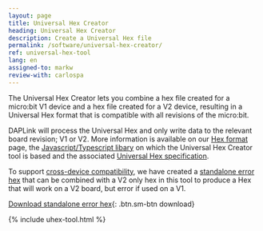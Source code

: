 ```yaml
---
layout: page
title: Universal Hex Creator
heading: Universal Hex Creator
description: Create a Universal Hex file
permalink: /software/universal-hex-creator/
ref: universal-hex-tool
lang: en
assigned-to: markw
review-with: carlospa
---
```


The Universal Hex Creator lets you combine a hex file created for a micro:bit V1 device and a hex file created for a V2 device, resulting in a Universal Hex format that is compatible with all revisions of the micro:bit.

DAPLink will process the Universal Hex and only write data to the relevant board revision; V1 or V2. More information is available on our [Hex format](../hex-format) page, the [Javascript/Typescript libary](https://github.com/microbit-foundation/microbit-universal-hex) on which the Universal Hex Creator tool is based and the associated [Universal Hex specification](https://github.com/microbit-foundation/spec-universal-hex).

To support [cross-device compatibility](../hex-format/#cross-device-compatibility), we have created a [standalone error hex](/docs/software/assets/stand-alone-error-v1.hex) that can be combined with a V2 only hex in this tool to produce a Hex that will work on a V2 board, but error if used on a V1.

[Download standalone error hex](/docs/software/assets/stand-alone-error-v1.hex){: .btn.sm-btn download}

{% include uhex-tool.html %}